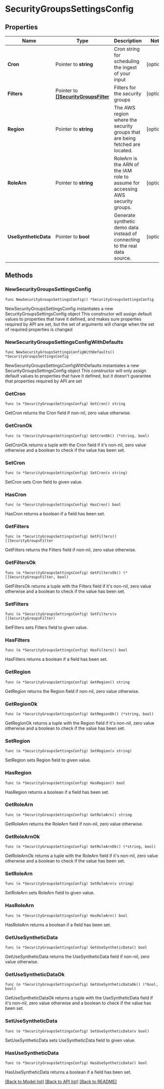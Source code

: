 # SecurityGroupsSettingsConfig

## Properties

Name | Type | Description | Notes
------------ | ------------- | ------------- | -------------
**Cron** | Pointer to **string** | Cron string for scheduling the ingest of your input | [optional] 
**Filters** | Pointer to [**[]SecurityGroupsFilter**](SecurityGroupsFilter.md) | Filters for the security groups | [optional] 
**Region** | Pointer to **string** | The AWS region where the security groups that are being fetched are located. | [optional] 
**RoleArn** | Pointer to **string** | RoleArn is the ARN of the IAM role to assume for accessing AWS security groups. | [optional] 
**UseSyntheticData** | Pointer to **bool** | Generate synthetic demo data instead of connecting to the real data source. | [optional] 

## Methods

### NewSecurityGroupsSettingsConfig

`func NewSecurityGroupsSettingsConfig() *SecurityGroupsSettingsConfig`

NewSecurityGroupsSettingsConfig instantiates a new SecurityGroupsSettingsConfig object
This constructor will assign default values to properties that have it defined,
and makes sure properties required by API are set, but the set of arguments
will change when the set of required properties is changed

### NewSecurityGroupsSettingsConfigWithDefaults

`func NewSecurityGroupsSettingsConfigWithDefaults() *SecurityGroupsSettingsConfig`

NewSecurityGroupsSettingsConfigWithDefaults instantiates a new SecurityGroupsSettingsConfig object
This constructor will only assign default values to properties that have it defined,
but it doesn't guarantee that properties required by API are set

### GetCron

`func (o *SecurityGroupsSettingsConfig) GetCron() string`

GetCron returns the Cron field if non-nil, zero value otherwise.

### GetCronOk

`func (o *SecurityGroupsSettingsConfig) GetCronOk() (*string, bool)`

GetCronOk returns a tuple with the Cron field if it's non-nil, zero value otherwise
and a boolean to check if the value has been set.

### SetCron

`func (o *SecurityGroupsSettingsConfig) SetCron(v string)`

SetCron sets Cron field to given value.

### HasCron

`func (o *SecurityGroupsSettingsConfig) HasCron() bool`

HasCron returns a boolean if a field has been set.

### GetFilters

`func (o *SecurityGroupsSettingsConfig) GetFilters() []SecurityGroupsFilter`

GetFilters returns the Filters field if non-nil, zero value otherwise.

### GetFiltersOk

`func (o *SecurityGroupsSettingsConfig) GetFiltersOk() (*[]SecurityGroupsFilter, bool)`

GetFiltersOk returns a tuple with the Filters field if it's non-nil, zero value otherwise
and a boolean to check if the value has been set.

### SetFilters

`func (o *SecurityGroupsSettingsConfig) SetFilters(v []SecurityGroupsFilter)`

SetFilters sets Filters field to given value.

### HasFilters

`func (o *SecurityGroupsSettingsConfig) HasFilters() bool`

HasFilters returns a boolean if a field has been set.

### GetRegion

`func (o *SecurityGroupsSettingsConfig) GetRegion() string`

GetRegion returns the Region field if non-nil, zero value otherwise.

### GetRegionOk

`func (o *SecurityGroupsSettingsConfig) GetRegionOk() (*string, bool)`

GetRegionOk returns a tuple with the Region field if it's non-nil, zero value otherwise
and a boolean to check if the value has been set.

### SetRegion

`func (o *SecurityGroupsSettingsConfig) SetRegion(v string)`

SetRegion sets Region field to given value.

### HasRegion

`func (o *SecurityGroupsSettingsConfig) HasRegion() bool`

HasRegion returns a boolean if a field has been set.

### GetRoleArn

`func (o *SecurityGroupsSettingsConfig) GetRoleArn() string`

GetRoleArn returns the RoleArn field if non-nil, zero value otherwise.

### GetRoleArnOk

`func (o *SecurityGroupsSettingsConfig) GetRoleArnOk() (*string, bool)`

GetRoleArnOk returns a tuple with the RoleArn field if it's non-nil, zero value otherwise
and a boolean to check if the value has been set.

### SetRoleArn

`func (o *SecurityGroupsSettingsConfig) SetRoleArn(v string)`

SetRoleArn sets RoleArn field to given value.

### HasRoleArn

`func (o *SecurityGroupsSettingsConfig) HasRoleArn() bool`

HasRoleArn returns a boolean if a field has been set.

### GetUseSyntheticData

`func (o *SecurityGroupsSettingsConfig) GetUseSyntheticData() bool`

GetUseSyntheticData returns the UseSyntheticData field if non-nil, zero value otherwise.

### GetUseSyntheticDataOk

`func (o *SecurityGroupsSettingsConfig) GetUseSyntheticDataOk() (*bool, bool)`

GetUseSyntheticDataOk returns a tuple with the UseSyntheticData field if it's non-nil, zero value otherwise
and a boolean to check if the value has been set.

### SetUseSyntheticData

`func (o *SecurityGroupsSettingsConfig) SetUseSyntheticData(v bool)`

SetUseSyntheticData sets UseSyntheticData field to given value.

### HasUseSyntheticData

`func (o *SecurityGroupsSettingsConfig) HasUseSyntheticData() bool`

HasUseSyntheticData returns a boolean if a field has been set.


[[Back to Model list]](../README.md#documentation-for-models) [[Back to API list]](../README.md#documentation-for-api-endpoints) [[Back to README]](../README.md)


